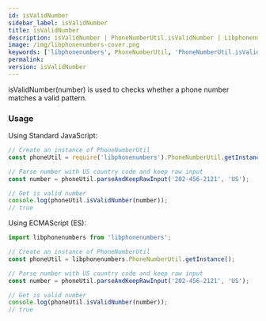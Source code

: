 ```yaml
---
id: isValidNumber
sidebar_label: isValidNumber
title: isValidNumber
description: isValidNumber | PhoneNumberUtil.isValidNumber | Libphonenumbers
image: /img/libphonenumbers-cover.png
keywords: ['libphonenumbers', PhoneNumberUtil, 'PhoneNumberUtil.isValidNumber', 'isValidNumber']
permalink: 
version: isValidNumber
---
```


isValidNumber(number) is used to checks whether a phone number matches a valid pattern.

### Usage

Using Standard JavaScript:

```js
// Create an instance of PhoneNumberUtil
const phoneUtil = require('libphonenumbers').PhoneNumberUtil.getInstance();

// Parse number with US country code and keep raw input
const number = phoneUtil.parseAndKeepRawInput('202-456-2121', 'US');

// Get is valid number
console.log(phoneUtil.isValidNumber(number));
// true
```

Using ECMAScript (ES):

```js
import libphonenumbers from 'libphonenumbers';

// Create an instance of PhoneNumberUtil
const phoneUtil = libphonenumbers.PhoneNumberUtil.getInstance();

// Parse number with US country code and keep raw input
const number = phoneUtil.parseAndKeepRawInput('202-456-2121', 'US');

// Get is valid number
console.log(phoneUtil.isValidNumber(number));
// true
```

